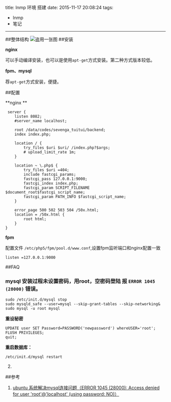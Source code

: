title: lnmp 环境 搭建
date: 2015-11-17 20:08:24
tags:
- lnmp
- 笔记
---
##整体结构
![盗用一张图](http://www.68idc.cn/help/uploads/allimg/130923/0G5201D7_0.jpg )
##安装

**nginx**

可以手动编译安装，也可以是使用`apt-get`方式安装。第二种方式版本较低。

**fpm、mysql**

荐`apt-get`方式安装，便捷。

##配置

**nginx **

```
 server {
    listen 8082;
    #server_name localhost;

    root /data/codes/sevenga_tuitui/backend;
    index index.php;

    location / { 
        try_files $uri $uri/ /index.php?$args;
        # upload_limit_rate 1m;
    }   

    location ~ \.php$ {
        try_files $uri =404;
        include fastcgi_params;
        fastcgi_pass 127.0.0.1:9000;
        fastcgi_index index.php;
        fastcgi_param SCRIPT_FILENAME $document_root$fastcgi_script_name;
        fastcgi_param PATH_INFO $fastcgi_script_name;
    }   

    error_page 500 502 503 504 /50x.html;
    location = /50x.html {
        root html;
    }   
}   
```

**fpm**

配置文件 `/etc/php5/fpm/pool.d/www.conf`,设置fpm监听端口和nginx配置一致

```
listen =127.0.0.1:9000 
```


##FAQ

### mysql 安装过程未设置密码，用root，空密码登陆  报 `ERROR 1045 (28000)` 错误。

```
sudo /etc/init.d/mysql stop
sudo mysqld_safe --user=mysql --skip-grant-tables --skip-networking&
sudo mysql -u root mysql
```

**重设秘密**

```
UPDATE user SET Password=PASSWORD('newpassword') whereUSER='root';
FLUSH PRIVILEGES;
quit;
```

**重启数据库：**

`/etc/init.d/mysql restart`

2.  

##参考
1. [ubuntu 系统解决mysql连接问题（ERROR 1045 (28000): Access denied for user 'root'@'localhost' (using password: NO)）](http://laokaddk.blog.51cto.com/368606/1323292)